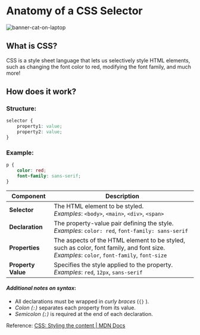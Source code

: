 # Anatomy of a CSS Selector
![banner-cat-on-laptop](https://images.unsplash.com/photo-1634838037553-66f5ce322212?q=80&w=2670&auto=format&fit=crop&ixlib=rb-4.0.3&ixid=M3wxMjA3fDB8MHxwaG90by1wYWdlfHx8fGVufDB8fHx8fA%3D%3D)

## What is CSS?
CSS is a style sheet language that lets us selectively style HTML elements, such as changing the font color to red, modifying the font family, and much more!
## How does it work?

### Structure:
``` css
selector {
    property1: value;
    property2: value;
}
```
### Example:
```css
p {
    color: red;
    font-family: sans-serif;
}
```
| Component | Description |
| --------- | ----------- |
| **Selector** | The HTML element to be styled. <br>*Examples*: `<body>`, `<main>`, `<div>`, `<span>`|
| **Declaration** | The property-value pair defining the style. <br>*Examples*: `color: red`, `font-family: sans-serif`|
| **Properties** | The aspects of the HTML element to be styled, such as color, font family, and font size. <br> *Examples*: `color`, `font-family`, `font-size` |
| **Property Value** | Specifies the style applied to the property. <br>*Examples*: `red`, `12px`, `sans-serif`|
#### ***Additional notes on syntax***: 
- All declarations must be wrapped in *curly braces* (`{}` ).
- *Colon (`:`)* separates each property from its value.
- *Semicolon (`;`)* is required at the end of each declaration.

Reference: [CSS: Styling the content | MDN Docs](https://developer.mozilla.org/en-US/docs/Learn_web_development/Getting_started/Your_first_website/Styling_the_content)